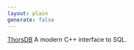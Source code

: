 ```yaml
---
layout: plain
generate: false
---
```


[ThorsDB](https://github.com/Loki-Astari/ThorsDB) A modern C++ interface to SQL.

